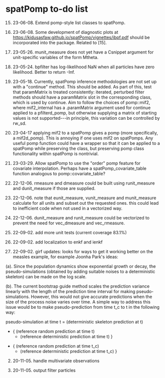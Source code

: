 # spatPomp to-do list

15. 23-06-08. Extend pomp-style list classes to spatPomp.

14. 23-06-08. Some development of diagnostic plots at https://kidusasfaw.github.io/spatPomp/vignettes/ibpf.pdf should be incorporated into the package. Related to [15].

13. 23-05-26. munit_measure does not yet have a Csnippet argument for unit-specific variables of the form Mtheta.

12. 23-05-24. bpfilter has log-likelihood NaN when all particles have zero likelihood. Better to return -Inf.

11. 23-05-18. Currently, spatPomp inference methodologies are not set up with a "continue" method. This should be added. As part of this, test that paramMatrix is treated consistently: iterated, perturbed filter methods should have a paramMatrix slot in the corresponding class, which is used by continue. Aim to follow the choices of pomp::mif2, where mif2_internal has a .paramMatrix argument used for continue applied to a pfilterd_pomp, but otherwise supplying a matrix of starting values is not supported---in principle, this variation can be controlled by rw_sd.

10. 23-04-17 applying mif2 to a spatPomp gives a pomp (more specifically, a mif2d_pomp). This is annoying if one uses mif2 on spatPomps. Any useful pomp function could have a wrapper so that it can be applied to a spatPomp while preserving the class, but preserving pomp class functionality within spatPomp is nontrivial. 

9. 23-03-29. Allow spatPomp to use the "order" pomp feature for covariate interpolation. Perhaps have a spatPomp_covariate_table function analogous to pomp::covariate_table?

8. 22-12-06. rmeasure and dmeasure could be built using runit_measure and dunit_measure if those are supplied.

7. 22-12-06. note that eunit_measure, vunit_measure and munit_measure calculate for all units and subset out the requested ones. this could lead to inefficient code when not used in a vectorized way.

6. 22-12-06. dunit_measure and runit_measure could be vectorized to prevent the need for vec_dmeasure and vec_rmeasure.

5. 22-09-02. add more unit tests (current coverage 83.1%)

4. 22-09-02. add localization to enkf and ienkf

3. 22-09-02. girf updates: looks for ways to get it working better on the measles example, for example Joonha Park's ideas:

(a). Since the population dynamics show exponential growth or decay, the pseudo-simulations (obtained by adding suitable noises to a deterministic skeleton) can be made on the log scale.

(b). The current bootstrap guide method scales the prediction variance linearly with the length of the prediction time interval for making pseudo-simulations.  However, this would not give accurate predictions when the size of the process noise varies over time.  A simple way to address this issue would be to make pseudo-prediction from time t_c to t in the following way:

pseudo-simulation at time t = (deterministic skeleton prediction at t) 
  + { (reference random prediction at time t)
     - (reference deterministic prediction at time t) }
  - { (reference random prediction at time t_c)
     - (reference deterministic prediction at time t_c) }

2. 20-11-05. handle multivariate observations

1. 20-11-05. output filter particles


